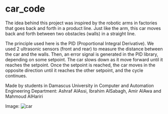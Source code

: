 # car_code

The idea behind this project was inspired by the robotic arms in factories that goes back and forth in a product line. Just like the arm, this car moves back and forth between two obstacles (walls) in a straight line.

The principle used here is the PID (Proportional Integral Derivative). We used 2 ultrasonic sensors (front and rear) to measure the distance between the car and the walls. Then, an error signal is generated in the PID library, depending on some setpoint. The car slows down as it move forward until it reaches the setpoint. Once the setpoint is reached, the car moves in the opposite direction until it reaches the other setpoint, and the cycle continues.

Made by students in Damascus University in Computer and Automation Engineering Department: Ashraf AlAssi, Ibrahim AlSabagh, Amir AlAwa and Mahmoud AlHariri

Image:
![car](https://user-images.githubusercontent.com/89457541/171475271-ddb2f183-f3d0-49f5-a43b-35d2feb56584.png)
